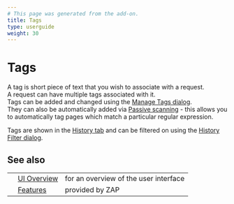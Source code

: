 ```yaml
---
# This page was generated from the add-on.
title: Tags
type: userguide
weight: 30
---
```


# Tags

A tag is short piece of text that you wish to associate with a request.  
A request can have multiple tags associated with it.  
Tags can be added and changed using the [Manage Tags dialog](/docs/desktop/ui/dialogs/managetags/).  
They can also be automatically added via [Passive scanning](/docs/desktop/start/features/pscan/) -
this allows you to automatically tag pages which match a particular regular expression.  

Tags are shown in the [History tab](/docs/desktop/ui/tabs/history/) and can be filtered on using
the [History Filter dialog](/docs/desktop/ui/dialogs/hist_filter/).  

## See also

|   |                                           |                                       |
|---|-------------------------------------------|---------------------------------------|
|   | [UI Overview](/docs/desktop/ui/)          | for an overview of the user interface |
|   | [Features](/docs/desktop/start/features/) | provided by ZAP                       |
